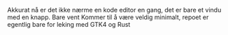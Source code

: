 Akkurat nå er det ikke nærme en kode editor en gang, det er bare et vindu med en knapp. Bare vent
Kommer til å være veldig minimalt, repoet er egentlig bare for leking med GTK4 og Rust
